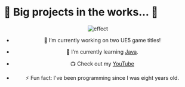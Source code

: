 <h1>👋 Big projects in the works... 🎈</h1>

<center><img src="https://i.pinimg.com/originals/60/04/30/600430c1d22c731b94cf4e7dae6b398a.gif" alt="effect"></img>

- 🔭 I’m currently working on two UE5 game titles!

- 🌱 I’m currently learning [Java](https://en.wikipedia.org/wiki/Java_(programming_language)).

- 📺 Check out my [YouTube](https://www.youtube.com/@maze2994)

- ⚡ Fun fact: I've been programming since I was eight years old.

